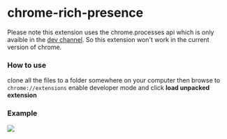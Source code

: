 # chrome-rich-presence

Please note this extension uses the chrome.processes api which is only avaible in the [dev channel](http://www.chromium.org/getting-involved/dev-channel). So this extension won't work in the current version of chrome.

### How to use

clone all the files to a folder somewhere on your computer then browse to `chrome://extensions` enable developer mode and click **load unpacked extension**

### Example 

![](https://s.theindra.eu/Discord_2018-05-19_21-16-09.png)
